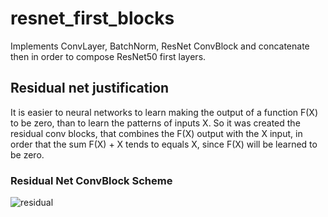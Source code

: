 # resnet_first_blocks
Implements ConvLayer, BatchNorm, ResNet ConvBlock and concatenate then in order to compose ResNet50 first layers.

## Residual net justification
It is easier to neural networks to learn making the output of a function F(X) to be zero, than to learn the patterns of inputs X. So it was created the residual conv blocks, that combines the F(X) output with the X input, in order that the sum F(X) + X tends to equals X, since F(X) will be learned to be zero.

### Residual Net ConvBlock Scheme
![residual](https://user-images.githubusercontent.com/53539227/101893504-99155a00-3b83-11eb-8113-f5fc1153c59c.png)
